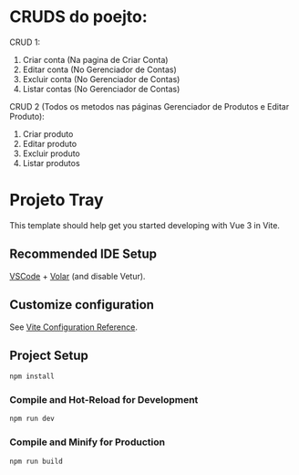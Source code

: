 # CRUDS do poejto:
 CRUD 1: 
   1) Criar conta (Na pagina de Criar Conta)
   2) Editar conta (No Gerenciador de Contas)
   3) Excluir conta (No Gerenciador de Contas)
   4) Listar contas (No Gerenciador de Contas)

 CRUD 2 (Todos os metodos nas páginas Gerenciador de Produtos e Editar Produto):
   1) Criar produto
   2) Editar produto
   3) Excluir produto
   4) Listar produtos

# Projeto Tray

This template should help get you started developing with Vue 3 in Vite.

## Recommended IDE Setup

[VSCode](https://code.visualstudio.com/) + [Volar](https://marketplace.visualstudio.com/items?itemName=Vue.volar) (and disable Vetur).

## Customize configuration

See [Vite Configuration Reference](https://vitejs.dev/config/).

## Project Setup

```sh
npm install
```

### Compile and Hot-Reload for Development

```sh
npm run dev
```

### Compile and Minify for Production

```sh
npm run build
```
